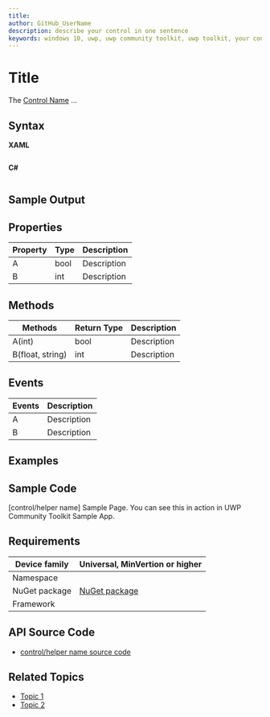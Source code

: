 ```yaml
---
title: 
author: GitHub_UserName
description: describe your control in one sentence
keywords: windows 10, uwp, uwp community toolkit, uwp toolkit, your control name 
---
```


# Title
<!-- Describe your control -->
The [Control Name](API-Link) ...
<!-- You can get your API link from https://docs.microsoft.com/en-us/dotnet/api/?term=uwp. Make sure you remove the "?view=uwp-toolkit-x.x.x" from the end of the URL eg: https://docs.microsoft.com/en-us/dotnet/api/microsoft.toolkit.uwp.helpers.printhelper -->

<!-- Use below format to display note
> [!NOTE]
Some note
-->

## Syntax

**XAML**

```xaml

```

**C#**

```csharp

```

## Sample Output

<!-- Image/Text can show the output of the control/helper -->

## Properties

<!-- Explain all properties in a table format -->

| Property | Type | Description |
| -- | -- | -- |
| A | bool | Description |
| B | int | Description |

## Methods

<!-- Explain all methods in a table format -->

| Methods | Return Type | Description |
| -- | -- | -- |
| A(int) | bool | Description |
| B(float, string) | int | Description |

## Events

<!-- Explain all events in a table format -->

| Events | Description |
| -- | -- |
| A | Description |
| B | Description |

## Examples

<!-- All control/helper must at least have an example to show the use of Properties and Methods in your control/helper with the output -->
<!-- Optional: Codes to achieve real-world use case with the output. For eg: Check https://docs.microsoft.com/en-us/windows/uwpcommunitytoolkit/animations/animationset#examples  -->

## Sample Code

<!-- Link to the sample page in the UWP Community Toolkit Sample App -->
[control/helper name] Sample Page. You can see this in action in UWP Community Toolkit Sample App.

## Requirements

| Device family | Universal, MinVertion or higher   |
| -- | -- |
| Namespace |  |
| NuGet package | [NuGet package](NuGet-package-link) |
| Framework |  |

<!-- Copy paste for the NuGet package links
[Microsoft.Toolkit](https://www.nuget.org/packages/Microsoft.Toolkit/)
[Microsoft.Toolkit.Services](https://www.nuget.org/packages/Microsoft.Toolkit.Services/)
[Microsoft.Toolkit.Uwp](https://www.nuget.org/packages/Microsoft.Toolkit.Uwp/)
[Microsoft.Toolkit.Uwp.Notifications](https://www.nuget.org/packages/Microsoft.Toolkit.Uwp.Notifications/)
[Microsoft.Toolkit.Uwp.Notifications.JavaScript](https://www.nuget.org/packages/Microsoft.Toolkit.Uwp.Notifications.JavaScript/)
[Microsoft.Toolkit.Uwp.Services](https://www.nuget.org/packages/Microsoft.Toolkit.Uwp.Services/)
[Microsoft.Toolkit.Uwp.UI](https://www.nuget.org/packages/Microsoft.Toolkit.Uwp.UI/)
[Microsoft.Toolkit.Uwp.UI.Animations](https://www.nuget.org/packages/Microsoft.Toolkit.Uwp.UI.Animations/)
[Microsoft.Toolkit.Uwp.UI.Controls](https://www.nuget.org/packages/Microsoft.Toolkit.Uwp.UI.Controls/)
[Microsoft.Toolkit.Uwp.Connectivity](https://www.nuget.org/packages/Microsoft.Toolkit.Uwp.Connectivity/)
[Microsoft.Toolkit.Uwp.DeveloperTools](https://www.nuget.org/packages/Microsoft.Toolkit.Uwp.DeveloperTools/)
 -->

## API Source Code

- [control/helper name source code](source-code-link)

## Related Topics

<!-- Optional -->

- [Topic 1](link)
- [Topic 2](link)
